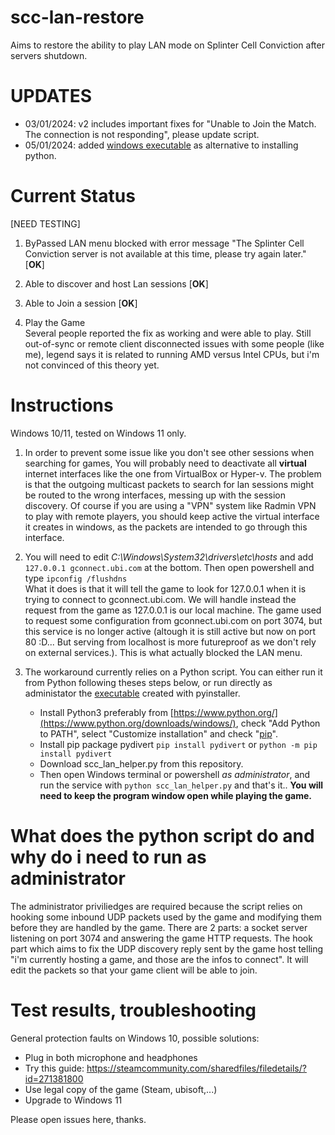 # scc-lan-restore
Aims to restore the ability to play LAN mode on Splinter Cell Conviction after servers shutdown.

# UPDATES

- 03/01/2024: v2 includes important fixes for "Unable to Join the Match. The connection is not responding", please update script.
- 05/01/2024: added [windows executable](https://github.com/Ododo/scc-lan-restore/releases/) as alternative to installing python.

# Current Status
[NEED TESTING]

1. ByPassed LAN menu blocked with error message "The Splinter Cell Conviction server is not available at this time, please try again later." [**OK**]

2. Able to discover and host Lan sessions [**OK**]

3. Able to Join a session [**OK**]

4. Play the Game  
Several people reported the fix as working and were able to play.
Still out-of-sync or remote client disconnected issues with some people (like me), legend says it is related to running AMD versus Intel CPUs, but i'm not
convinced of this theory yet.

# Instructions
Windows 10/11, tested on Windows 11 only. 

1. In order to prevent some issue like you don't see other sessions when searching for games,
   You will probably need to deactivate all **virtual** internet interfaces like the one from VirtualBox or Hyper-v. The problem is that the outgoing multicast packets to search for lan sessions might be routed to the wrong interfaces, messing up with the session discovery. Of course if you are using a "VPN" system like Radmin VPN to play with remote players, you should keep active the virtual interface it creates in windows, as the packets are intended to go through this interface.

2. You will need to edit *C:\Windows\System32\drivers\etc\hosts* and add `127.0.0.1 gconnect.ubi.com` at the bottom. Then open powershell and type `ipconfig /flushdns`  
  What it does is that it will tell the game to look for 127.0.0.1 when it is trying to connect to gconnect.ubi.com. We will handle instead the request from the game as 127.0.0.1 is our local machine.
The game used to request some configuration from gconnect.ubi.com on port 3074, but this service is no longer active (altough it is still active but now on port 80 :D... But serving from localhost is more futureproof as we don't rely on external services.). This is what actually blocked the LAN menu.

4. The workaround currently relies on a Python script. You can either run it from Python following theses steps below, or run directly as administator the [executable](https://github.com/Ododo/scc-lan-restore/releases/) created with pyinstaller.
   * Install Python3 preferably from [https://www.python.org/](https://www.python.org/downloads/windows/), check "Add Python to PATH", select "Customize installation" and check "[pip](https://pip.pypa.io/en/stable/installation/)".
   * Install pip package pydivert `pip install pydivert` or `python -m pip install pydivert`
   * Download scc_lan_helper.py from this repository.
   * Then open Windows terminal or powershell *as administrator*, and run the service with
     `python scc_lan_helper.py` and that's it..
   **You will need to keep the program window open while playing the game.**

# What does the python script do and why do i need to run as administrator
  The administrator priviliedges are required because the script relies on hooking some inbound UDP packets used by the game and modifying them before they are handled by the game.
  There are 2 parts: a socket server listening on port 3074 and answering the game HTTP requests.
  The hook part which aims to fix the UDP discovery reply sent by the game host telling "i'm currently hosting a game, and those are the infos to connect". It will edit the packets so that your game client will be able to join.

# Test results, troubleshooting
General protection faults on Windows 10, possible solutions:
- Plug in both microphone and headphones
- Try this guide: https://steamcommunity.com/sharedfiles/filedetails/?id=271381800
- Use legal copy of the game (Steam, ubisoft,...)
- Upgrade to Windows 11


Please open issues here, thanks.
